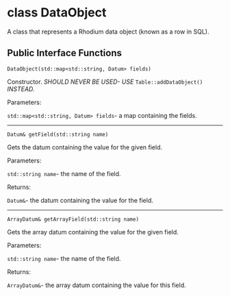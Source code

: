 class DataObject
================

A class that represents a Rhodium data object (known as a row in SQL).

Public Interface Functions
--------------------------

`DataObject(std::map<std::string, Datum> fields)`

Constructor. _SHOULD NEVER BE USED- USE_ `Table::addDataObject()` _INSTEAD._

Parameters:

`std::map<std::string, Datum> fields`- a map containing the fields.

-----------------------------------------------------------

`Datum& getField(std::string name)`

Gets the datum containing the value for the given field.

Parameters:

`std::string name`- the name of the field.

Returns:

`Datum&`- the datum containing the value for the field.

-----------------------------------------------------------

`ArrayDatum& getArrayField(std::string name)`

Gets the array datum containing the value for the given field.

Parameters:

`std::string name`- the name of the field.

Returns:

`ArrayDatum&`- the array datum containing the value for this field.
